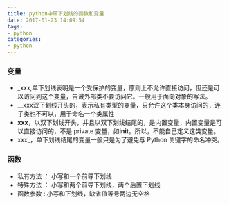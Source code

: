 ```yaml
---
title: python中带下划线的函数和变量
date: 2017-01-23 14:09:54
tags:
- python
categories:
- python
---
```


### 变量
* _xxx,单下划线表明是一个受保护的变量，原则上不允许直接访问，但还是可以访问到这个变量，告诫外部类不要访问它。一般用于面向对象的写法。
* __xxx双下划线开头的，表示私有类型的变量，只允许这个类本身访问的，连子类也不可以，用于命名一个类属性
* <strong>xxx</strong>，以双下划线开头，并且以双下划线结尾的，是内置变量，内置变量是可以直接访问的，不是 private 变量，如<strong>init</strong>。所以，不能自己定义这类变量。
* xxx_，单下划线结尾的变量一般只是为了避免与 Python 关键字的命名冲突。

### 函数
* 私有方法 ： 小写和一个前导下划线
* 特殊方法 ： 小写和两个前导下划线，两个后置下划线
* 函数参数 :  小写和下划线，缺省值等号两边无空格
